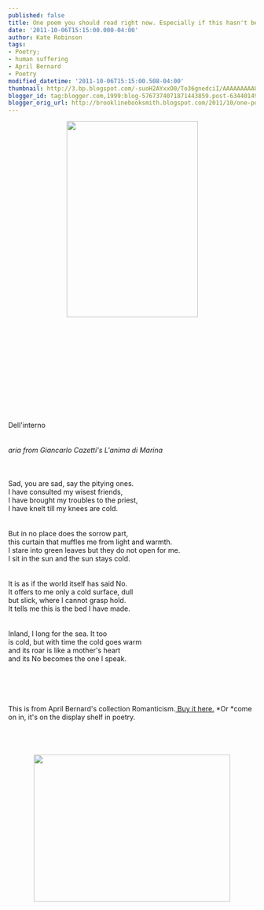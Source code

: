 ```yaml
---
published: false
title: One poem you should read right now. Especially if this hasn't been your week.
date: '2011-10-06T15:15:00.000-04:00'
author: Kate Robinson
tags:
- Poetry;
- human suffering
- April Bernard
- Poetry
modified_datetime: '2011-10-06T15:15:00.508-04:00'
thumbnail: http://3.bp.blogspot.com/-suoH2AYxxO0/To36gnedciI/AAAAAAAAAUU/0Xe76qqwUjA/s72-c/april.jpg
blogger_id: tag:blogger.com,1999:blog-5767374071871443859.post-6344014916453662471
blogger_orig_url: http://brooklinebooksmith.blogspot.com/2011/10/one-poem-you-should-read-right-now.html
---
```


<a href="http://3.bp.blogspot.com/-suoH2AYxxO0/To36gnedciI/AAAAAAAAAUU/0Xe76qqwUjA/s1600/april.jpg"><img style="TEXT-ALIGN: center; MARGIN: 0px auto 10px; WIDTH: 267px; DISPLAY: block; HEIGHT: 400px; CURSOR: hand" id="BLOGGER_PHOTO_ID_5660455744934081058" border="0" alt="" src="http://3.bp.blogspot.com/-suoH2AYxxO0/To36gnedciI/AAAAAAAAAUU/0Xe76qqwUjA/s400/april.jpg" /></a><br /><br /><br /><br /><br /><div></div><br /><br /><br /><br /><br /><br /><div>Dell'interno</div><br /><br /><em>aria from Giancarlo Cazetti's L'anima di Marina<br /><br /></em><br /><br />Sad, you are sad, say the pitying ones.<br />I have consulted my wisest friends,<br />I have brought my troubles to the priest,<br />I have knelt till my knees are cold.<br /><br /><br />But in no place does the sorrow part,<br />this curtain that muffles me from light and warmth.<br />I stare into green leaves but they do not open for me.<br />I sit in the sun and the sun stays cold.<br /><br /><br />It is as if the world itself has said No.<br />It offers to me only a cold surface, dull<br />but slick, where I cannot grasp hold.<br />It tells me this is the bed I have made.<br /><br /><br />Inland, I long for the sea. It too<br />is cold, but with time the cold goes warm<br />and its roar is like a mother's heart<br />and its No becomes the one I speak.<br /><br /><br /><br /><br /><br /><div>This is from April Bernard's collection Romanticism.<a href="http://www.brooklinebooksmith-shop.com/book/9780393338898"> Buy it here.</a> *Or *come on in, it's on the display shelf in poetry.</div><br /><br /><br /><br /><div><img style="TEXT-ALIGN: center; MARGIN: 0px auto 10px; WIDTH: 400px; DISPLAY: block; HEIGHT: 300px; CURSOR: hand" id="BLOGGER_PHOTO_ID_5660450301317125314" border="0" alt="" src="http://1.bp.blogspot.com/-_DS56Pw5xnc/To31jwbClMI/AAAAAAAAAUM/ErnTuxdFf0w/s400/stephanie.gif" /><br /></div><br /><br /><br /><br /><div></div>
